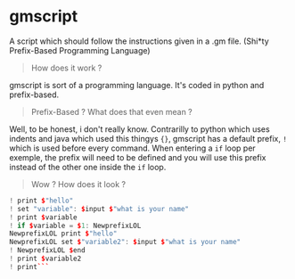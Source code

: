 # gmscript
A script which should follow the instructions given in a .gm file. (Shi*ty Prefix-Based Programming Language)

> How does it work ?

gmscript is sort of a programming language. It's coded in python and prefix-based.

> Prefix-Based ? What does that even mean ?

Well, to be honest, i don't really know. Contrarilly to python which uses indents and java which used this thingys `{}`, gmscript has a default prefix, `!` which is used before every command. When entering a `if` loop per exemple, the prefix will need to be defined and you will use this prefix instead of the other one inside the `if` loop.

> Wow ? How does it look ?

```c++
! print $"hello"
! set "variable": $input $"what is your name"
! print $variable
! if $variable = $1: NewprefixLOL
NewprefixLOL print $"hello"
NewprefixLOL set $"variable2": $input $"what is your name"
! NewprefixLOL $end
! print $variable2
! print```
